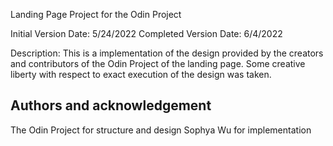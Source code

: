 Landing Page Project for the Odin Project

Initial Version Date: 5/24/2022
Completed Version Date: 6/4/2022

Description: This is a implementation of the design provided by the creators and contributors of the Odin Project of the landing page. Some creative liberty with respect to exact execution of the design was taken.

## Authors and acknowledgement
The Odin Project for structure and design
Sophya Wu for implementation












